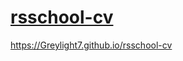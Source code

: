 # [rsschool-cv](https://Greylight7.github.io/rsschool-cv/cv)
https://Greylight7.github.io/rsschool-cv
